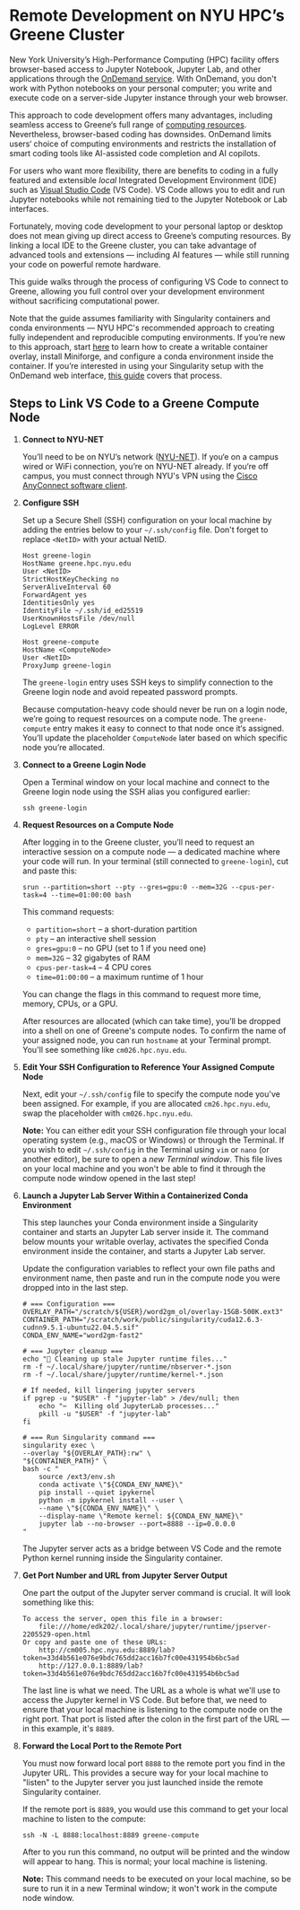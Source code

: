 # Remote Development on NYU HPC’s Greene Cluster

New York University’s High-Performance Computing (HPC) facility offers browser-based access to Jupyter Notebook, Jupyter Lab, and other applications through the [OnDemand service](https://sites.google.com/nyu.edu/nyu-hpc/accessing-hpc#h.7kawz2pfzl9d). With OnDemand, you don't work with Python notebooks on your personal computer; you write and execute code on a server-side Jupyter instance through your web browser.

This approach to code development offers many advantages, including seamless access to Greene‘s full range of [computing resources](https://www.nyu.edu/research/navigating-research-technology/nyu-greene.html). Nevertheless, browser-based coding has downsides. OnDemand limits users‘ choice of computing environments and restricts the installation of smart coding tools like AI-assisted code completion and AI copilots.

For users who want more flexibility, there are benefits to coding in a fully featured and extensible _local_ Integrated Development Environment (IDE) such as [Visual Studio Code](https://code.visualstudio.com) (VS Code). VS Code allows you to edit and run Jupyter notebooks while not remaining tied to the Jupyter Notebook or Lab interfaces.

Fortunately, moving code development to your personal laptop or desktop does not mean giving up direct access to Greene’s computing resources. By linking a local IDE to the Greene cluster, you can take advantage of advanced tools and extensions — including AI features — while still running your code on powerful remote hardware.

This guide walks through the process of configuring VS Code to connect to Greene, allowing you full control over your development environment without sacrificing computational power.

Note that the guide assumes familiarity with Singularity containers and conda environments — NYU HPC's recommended approach to creating fully independent and reproducible computing environments. If you’re new to this approach, start [here](https://sites.google.com/nyu.edu/nyu-hpc/hpc-systems/greene/software/singularity-with-miniconda) to learn how to create a writable container overlay, install Miniforge, and configure a conda environment inside the container. If you’re interested in using your Singularity setup with the OnDemand web interface, [this guide](https://sites.google.com/nyu.edu/nyu-hpc/hpc-systems/greene/software/open-ondemand-ood-with-condasingularity) covers that process.

## Steps to Link VS Code to a Greene Compute Node

1. **Connect to NYU-NET**

    You’ll need to be on NYU’s network ([NYU-NET](https://www.nyu.edu/life/information-technology/infrastructure/network-services/nyu-net.html)). If you‘e on a campus wired or WiFi connection, you’re on NYU-NET already. If you‘re off campus, you must connect through NYU's VPN using the [Cisco AnyConnect software client](https://www.nyu.edu/life/information-technology/infrastructure/network-services/vpn.html).

2. **Configure SSH**

    Set up a Secure Shell (SSH) configuration on your local machine by adding the entries below to your `~/.ssh/config` file. Don't forget to replace `<NetID>` with your actual NetID.

    ```
    Host greene-login
    HostName greene.hpc.nyu.edu
    User <NetID>
    StrictHostKeyChecking no
    ServerAliveInterval 60
    ForwardAgent yes
    IdentitiesOnly yes
    IdentityFile ~/.ssh/id_ed25519
    UserKnownHostsFile /dev/null
    LogLevel ERROR

    Host greene-compute
    HostName <ComputeNode>
    User <NetID>
    ProxyJump greene-login
    ```

    The `greene-login` entry uses SSH keys to simplify connection to the Greene login node and avoid repeated password prompts.

    Because computation-heavy code should never be run on a login node, we’re going to request resources on a compute node. The `greene-compute` entry makes it easy to connect to that node once it‘s assigned. You’ll update the placeholder `ComputeNode` later based on which specific node you’re allocated.

3. **Connect to a Greene Login Node**

    Open a Terminal window on your local machine and connect to the Greene login node using the SSH alias you configured earlier:

    ```
    ssh greene-login
    ```

4. **Request Resources on a Compute Node**

    After logging in to the Greene cluster, you’ll need to request an interactive session on a compute node — a dedicated machine where your code will run. In your terminal (still connected to `greene-login`), cut and paste this:

    ```
    srun --partition=short --pty --gres=gpu:0 --mem=32G --cpus-per-task=4 --time=01:00:00 bash
    ```

    This command requests:
    * `partition=short` – a short-duration partition
    * `pty` – an interactive shell session
    * `gres=gpu:0` – no GPU (set to 1 if you need one)
    * `mem=32G` – 32 gigabytes of RAM
    * `cpus-per-task=4` – 4 CPU cores
    * `time=01:00:00` – a maximum runtime of 1 hour

    You can change the flags in this command to request more time, memory, CPUs, or a GPU.
    
    After resources are allocated (which can take time), you’ll be dropped into a shell on one of Greene's compute nodes. To confirm the name of your assigned node, you can run `hostname` at your Terminal prompt. You'll see something like `cm026.hpc.nyu.edu`.

5. **Edit Your SSH Configuration to Reference Your Assigned Compute Node**

    Next, edit your `~/.ssh/config` file to specify the compute node you've been assigned. For example, if you are allocated `cm26.hpc.nyu.edu`, swap the placeholder with `cm026.hpc.nyu.edu`.
    
    **Note:** You can either edit your SSH configuration file through your local operating system (e.g., macOS or Windows) or through the Terminal. If you wish to edit `~/.ssh/config` in the Terminal using `vim` or `nano` (or another editor), be sure to open a _new Terminal window_. This file lives on your local machine and you won't be able to find it through the compute node window opened in the last step!

6. **Launch a Jupyter Lab Server Within a Containerized Conda Environment**

    This step launches your Conda environment inside a Singularity container and starts an Jupyter Lab server inside it. The command below mounts your writable overlay, activates the specified Conda environment inside the container, and starts a Jupyter Lab server.

    Update the configuration variables to reflect your own file paths and environment name, then paste and run in the compute node you were dropped into in the last step.

    ```
    # === Configuration ===
    OVERLAY_PATH="/scratch/${USER}/word2gm_ol/overlay-15GB-500K.ext3"
    CONTAINER_PATH="/scratch/work/public/singularity/cuda12.6.3-cudnn9.5.1-ubuntu22.04.5.sif"
    CONDA_ENV_NAME="word2gm-fast2"

    # === Jupyter cleanup ===
    echo "🧹 Cleaning up stale Jupyter runtime files..."
    rm -f ~/.local/share/jupyter/runtime/nbserver-*.json
    rm -f ~/.local/share/jupyter/runtime/kernel-*.json

    # If needed, kill lingering jupyter servers
    if pgrep -u "$USER" -f "jupyter-lab" > /dev/null; then
        echo "✂️  Killing old JupyterLab processes..."
        pkill -u "$USER" -f "jupyter-lab"
    fi

    # === Run Singularity command ===
    singularity exec \
    --overlay "${OVERLAY_PATH}:rw" \
    "${CONTAINER_PATH}" \
    bash -c "
        source /ext3/env.sh
        conda activate \"${CONDA_ENV_NAME}\"
        pip install --quiet ipykernel
        python -m ipykernel install --user \
        --name \"${CONDA_ENV_NAME}\" \
        --display-name \"Remote kernel: ${CONDA_ENV_NAME}\"
        jupyter lab --no-browser --port=8888 --ip=0.0.0.0
    "
    ```

    The Jupyter server acts as a bridge between VS Code and the remote Python kernel running inside the Singularity container.

7. **Get Port Number and URL from Jupyter Server Output**

    One part the output of the Jupyter server command is crucial. It will look something like this:

    ```
    To access the server, open this file in a browser:
        file:///home/edk202/.local/share/jupyter/runtime/jpserver-2205529-open.html
    Or copy and paste one of these URLs:
        http://cm005.hpc.nyu.edu:8889/lab?token=33d4b561e076e9bdc765dd2acc16b7fc00e431954b6bc5ad
        http://127.0.0.1:8889/lab?token=33d4b561e076e9bdc765dd2acc16b7fc00e431954b6bc5ad
    ```

    The last line is what we need. The URL as a whole is what we'll use to access the Jupyter kernel in VS Code. But before that, we need to ensure that your local machine is listening to the compute node on the right port. That port is listed after the colon in the first part of the URL — in this example, it's `8889`.

8. **Forward the Local Port to the Remote Port**

    You must now forward local port `8888` to the remote port you find in the Jupyter URL. This provides a secure way for your local machine to "listen" to the Jupyter server you just launched inside the remote Singularity container.

    If the remote port is `8889`, you would use this command to get your local machine to listen to the compute:

    ```
    ssh -N -L 8888:localhost:8889 greene-compute
    ```

    After to you run this command, no output will be printed and the window will appear to hang. This is normal; your local machine is listening.

    **Note:** This command needs to be executed on your local machine, so be sure to run it in a new Terminal window; it won't work in the compute node window.